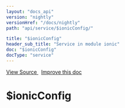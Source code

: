 ```yaml
---
layout: "docs_api"
version: "nightly"
versionHref: "/docs/nightly"
path: "api/service/$ionicConfig/"

title: "$ionicConfig"
header_sub_title: "Service in module ionic"
doc: "$ionicConfig"
docType: "service"
---
```


<div class="improve-docs">
<a href='http://github.com/driftyco/ionic/tree/master/js/angular/service/ionicConfig.js#L643'>
View Source
</a>
&nbsp;
<a href='http://github.com/driftyco/ionic/edit/master/js/angular/service/ionicConfig.js#L643'>
Improve this doc
</a>
</div>




<h1 class="api-title">

$ionicConfig



</h1>
















  

  
  
  






